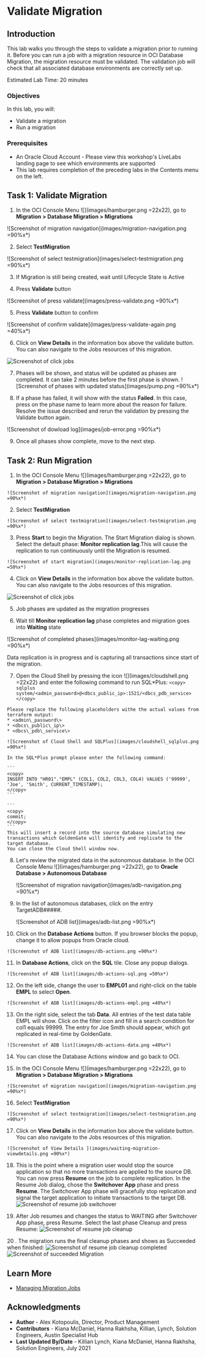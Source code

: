 # Validate Migration

## Introduction

This lab walks you through the steps to validate a migration prior to running it. Before you can run a job with a migration resource in OCI Database Migration, the migration resource must be validated. The validation job will check that all associated database environments are correctly set up.

Estimated Lab Time: 20 minutes

### Objectives

In this lab, you will:
* Validate a migration
* Run a migration

### Prerequisites

* An Oracle Cloud Account - Please view this workshop's LiveLabs landing page to see which environments are supported
* This lab requires completion of the preceding labs in the Contents menu on the left.


## Task 1: Validate Migration

1. In the OCI Console Menu ![](images/hamburger.png =22x22), go to **Migration > Database Migration > Migrations**

  ![Screenshot of migration navigation](images/migration-navigation.png =90%x*)

2. Select **TestMigration**

  ![Screenshot of select testmigration](images/select-testmigration.png =90%x*)

3. If Migration is still being created, wait until Lifecycle State is Active

4. Press **Validate** button

  ![Screenshot of press validate](images/press-validate.png =90%x*)

5. Press **Validate** button to confirm   

![Screenshot of confirm validate](images/press-validate-again.png =40%x*)

6. Click on **View Details** in the information box above the validate button. You can also navigate to the Jobs resources of this migration.

  ![Screenshot of click jobs](images/migration-view-details.png)

7. Phases will be shown, and status will be updated as phases are completed. It can take 2 minutes before the first phase is shown.
    ![Screenshot of phases with updated status](images/pump.png =90%x*)

8. If a phase has failed, it will show with the status **Failed**. In this case, press on the phase name to learn more about the reason for failure. Resolve the issue described and rerun the validation by pressing the Validate button again.

  ![Screenshot of dowload log](images/job-error.png =90%x*)

9. Once all phases show complete, move to the next step.

## Task 2: Run Migration

  1. In the OCI Console Menu ![](images/hamburger.png =22x22), go to **Migration > Database Migration > Migrations**

    ![Screenshot of migration navigation](images/migration-navigation.png =90%x*)

  2. Select **TestMigration**

    ![Screenshot of select testmigration](images/select-testmigration.png =90%x*)

  3. Press **Start** to begin the Migration. The Start Migration dialog is shown. Select the default phase: **Monitor replication lag**.This will cause the replication to run continuously until the Migration is resumed. 

    ![Screenshot of start migration](images/monitor-replication-lag.png =50%x*)

  4. Click on **View Details** in the information box above the validate button. You can also navigate to the Jobs resources of this migration.

  ![Screenshot of click jobs](images/runmigration-view-details.png)

  5. Job phases are updated as the migration progresses

  6. Wait till **Monitor replication lag** phase completes and migration goes into **Waiting** state

  ![Screenshot of completed phases](images/monitor-lag-waiting.png =90%x*)

 Data replication is in progress and is capturing all transactions since start of the migration. 
  
  7. Open the Cloud Shell by pressing the icon ![](images/cloudshell.png =22x22) and enter the following command to run SQL*Plus:
    ```
    <copy>
    sqlplus system/<admin_password>@<dbcs_public_ip>:1521/<dbcs_pdb_service>
    </copy>
    ```

    Please replace the following placeholders withe the actual values from terraform output:
    * <admin\_password\>
    * <dbcs\_public\_ip\>
    * <dbcs\_pdb\_service\>

    ![Screenshot of Cloud Shell and SQLPlus](images/cloudshell_sqlplus.png =90%x*)

    In the SQL*Plus prompt please enter the following command:

    ```
    <copy>
    INSERT INTO "HR01"."EMPL" (COL1, COL2, COL3, COL4) VALUES ('99999', 'Joe', 'Smith', CURRENT_TIMESTAMP); 
    </copy>
    ``` 

    ```
    <copy>
    commit;
    </copy>
    ``` 
    This will insert a record into the source database simulating new transactions which GoldenGate will identify and replicate to the target database.
    You can close the Cloud Shell window now.

 8. Let's review the migrated data in the autonomous database.
    In the OCI Console Menu ![](images/hamburger.png =22x22), go to **Oracle Database > Autonomous Database**

    ![Screenshot of migration navigation](images/adb-navigation.png =90%x*) 

 9. In the list of autonomous databases, click on the entry TargetADB#####.   

    ![Screenshot of ADB list](images/adb-list.png =90%x*) 

 10. Click on the **Database Actions** button. If you browser blocks the popup, change it to allow popups from Oracle cloud. 

    ![Screenshot of ADB list](images/db-actions.png =90%x*) 

 11. In **Database Actions**, click on the **SQL** tile. Close any popup dialogs.

    ![Screenshot of ADB list](images/db-actions-sql.png =50%x*) 
 
 12. On the left side, change the user to **EMPL01** and right-click on the table **EMPL** to select **Open**.

    ![Screenshot of ADB list](images/db-actions-empl.png =40%x*)

 13. On the right side, select the tab **Data**. All entries of the test data table EMPL will show. Click on the filter icon and fill in a search condition for col1 equals 99999. The entry for Joe Smith should appear, which got replicated in real-time by GoldenGate.

    ![Screenshot of ADB list](images/db-actions-data.png =40%x*) 

 14. You can close the Database Actions window and go back to OCI.

 15. In the OCI Console Menu ![](images/hamburger.png =22x22), go to **Migration > Database Migration > Migrations**

    ![Screenshot of migration navigation](images/migration-navigation.png =90%x*)

 16. Select **TestMigration**

    ![Screenshot of select testmigration](images/select-testmigration.png =90%x*)

 17. Click on **View Details** in the information box above the validate button. You can also navigate to the Jobs resources of this migration. 

    ![Screenshot of View Details ](images/waiting-migration-viewdetails.png =90%x*)    

 18. This is the point where a migration user would stop the source application so that no more transactions are applied to the source DB. You can now press **Resume** on the job to complete replication. In the Resume Job dialog, chose the **Switchover App** phase and press **Resume**. The Switchover App phase will gracefully stop replication and signal the target application to initiate transactions to the target DB.
    ![Screenshot of resume job switchover](./images/resume-job-switchover.png " ")

 19. After Job resumes and changes the status to WAITING after Switchover App phase, press Resume. Select the last phase Cleanup and press Resume:
    ![Screenshot of resume job cleanup](./images/resume-job-cleanup.png " ")

 20 . The migration runs the final cleanup phases and shows as Succeeded when finished:
    ![Screenshot of resume job cleanup completed](./images/cleanup-completed.png " ")
    ![Screenshot of succeeded Migration](./images/succeeded.png " ")

## Learn More

* [Managing Migration Jobs](https://docs.oracle.com/en-us/iaas/database-migration/doc/managing-migration-jobs.html)

## Acknowledgments
* **Author** - Alex Kotopoulis, Director, Product Management
* **Contributors** -  Kiana McDaniel, Hanna Rakhsha, Killian, Lynch, Solution Engineers, Austin Specialist Hub
* **Last Updated By/Date** - Killian Lynch, Kiana McDaniel, Hanna Rakhsha, Solution Engineers, July 2021

